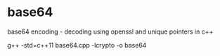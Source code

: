 # base64

base64 encoding - decoding using openssl and unique pointers in c++

g++ -std=c++11 base64.cpp -lcrypto -o base64
